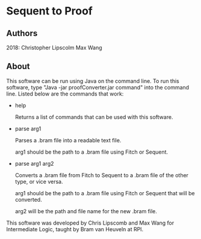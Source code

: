 # Sequent to Proof
## Authors
2018:
Christopher Lipscolm
Max Wang

## About
This software can be run using Java on the command line. To run this software, type "Java -jar proofConverter.jar command" into the command line. Listed below are the commands that work:

* help

	Returns a list of commands that can be used with this software.

* parse arg1

	Parses a .bram file into a readable text file.

	arg1 should be the path to a .bram file using Fitch or Sequent.

* parse arg1 arg2

	Converts a .bram file from Fitch to Sequent to a .bram file of the other type, or vice versa.
	
	arg1 should be the path to a .bram file using Fitch or Sequent that will be converted.
	
	arg2 will be the path and file name for the new .bram file.

This software was developed by Chris Lipscomb and Max Wang for Intermediate Logic, taught by Bram van Heuveln at RPI.
